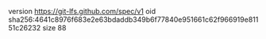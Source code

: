 version https://git-lfs.github.com/spec/v1
oid sha256:4641c8976f683e2e63bdaddb349b6f77840e951661c62f966919e81151c26232
size 88
